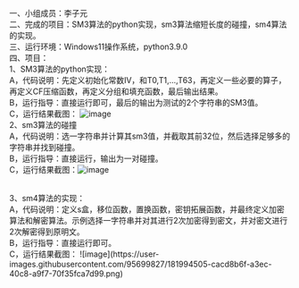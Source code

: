 一、小组成员：李子元<br>
二、完成的项目：SM3算法的python实现，sm3算法缩短长度的碰撞，sm4算法的实现。<br>
三、运行环境：Windows11操作系统，python3.9.0<br>
四、项目：<br>
1、SM3算法的python实现：<br>
A，代码说明：先定义初始化常数IV，和T0,T1,...,T63，再定义一些必要的算子，再定义CF压缩函数，再定义分组和填充函数，最后输出结果。<br>
B，运行指导：直接运行即可，最后的输出为测试的2个字符串的SM3值。<br>
C，运行结果截图：
![image](https://user-images.githubusercontent.com/95699827/181937567-58ee63e2-1662-43c6-9876-19418f1c93f0.png)
<br>
2、sm3算法的碰撞<br>
A，代码说明：选一字符串并计算其sm3值，并截取其前32位，然后选择足够多的字符串并找到碰撞。<br>
B，运行指导：直接运行，输出为一对碰撞。<br>
C，运行结果截图：![image](https://user-images.githubusercontent.com/95699827/181995177-86319bd4-a9a0-4a07-bf0a-9592057070f9.png)

<br>
3、sm4算法的实现：<br>
A，代码说明：定义s盒，移位函数，置换函数，密钥拓展函数，并最终定义加密算法和解密算法。示例选择一字符串并对其进行2次加密得到密文，并对密文进行2次解密得到原明文。<br>
B，运行指导：直接运行即可。<br>
C，运行结果截图：
![image](https://user-images.githubusercontent.com/95699827/181994505-cacd8b6f-a3ec-40c8-a9f7-70f35fca7d99.png)
